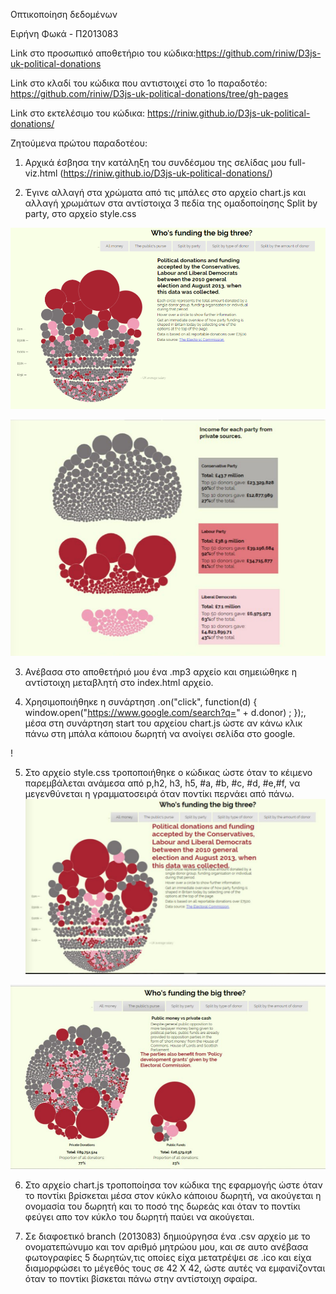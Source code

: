 Οπτικοποίηση δεδομένων

Ειρήνη Φωκά - Π2013083

Link στο προσωπικό αποθετήριο του κώδικα:https://github.com/riniw/D3js-uk-political-donations

Link στο κλαδί του κώδικα που αντιστοιχεί στο 1o παραδοτέο: https://github.com/riniw/D3js-uk-political-donations/tree/gh-pages

Link στο εκτελέσιμο του κώδικα: https://riniw.github.io/D3js-uk-political-donations/

Ζητούμενα πρώτου παραδοτέου:

1) Αρχικά έσβησα την κατάληξη του συνδέσμου της σελίδας μου full-viz.html (https://riniw.github.io/D3js-uk-political-donations/)

2) Έγινε αλλαγή στα χρώματα από τις μπάλες στο αρχείο chart.js και αλλαγή χρωμάτων στα αντίστοιχα 3 πεδία της ομαδοποίησης Split by party, στο αρχείο style.css

![SceenShot](1.PNG)


![SceenShot](4.PNG)


3) Ανέβασα στο αποθετήριό μου ένα .mp3 αρχείο και σημειώθηκε η αντίστοιχη μεταβλητή στο index.html αρχείο.

4) Χρησιμοποιήθηκε η συνάρτηση  .on("click",  function(d) {
 		window.open("https://www.google.com/search?q=" +  d.donor) ;
		});, μέσα στη συνάρτηση start του αρχείου chart.js ώστε αν κάνω κλικ πάνω στη μπάλα κάποιου δωρητή να ανοίγει σελίδα στο google.
 
 !
 
5) Στο αρχείο style.css τροποποιήθηκε ο κώδικας ώστε όταν το κέιμενο παρεμβάλεται ανάμεσα από  p,h2, h3, h5, #a, #b, #c, #d, #e,#f, να μεγενθύνεται η γραμματοσειρά όταν ποντίκι περνάει από πάνω.
![SceenShot](3.PNG)


![SceenShot](2.png)

6. Στο αρχείο chart.js τροποποίησα τον κώδικα της εφαρμογής ώστε όταν το ποντίκι βρίσκεται μέσα στον κύκλο κάποιου δωρητή, να ακούγεται η ονομασία του δωρητή και το ποσό της δωρεάς και όταν το ποντίκι φεύγει απο τον κύκλο του δωρητή παύει να ακούγεται.

7. Σε διαφοετικό branch (2013083) δημιούργησα ένα .csv αρχείο με το ονοματεπώνυμο και τον αριθμό μητρώου μου, και σε αυτο ανέβασα φωτογραφίες 5 δωρητών,τις οποίες είχα μετατρέψει σε .ico και είχα διαμορφώσει το μέγεθός τους σε 42 Χ 42, ώστε αυτές να εμφανίζονται όταν το ποντίκι βίσκεται πάνω στην αντίστοιχη σφαίρα.
